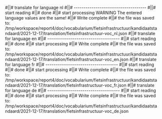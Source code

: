 #||# translate for language nl
#||# -------------------------------------
#||# start reading
#||# done
#||# start processing
WARNING The entered language values are the same!
#||# Write complete
#||# the file was saved to: /tmp/workspace/report4/doc/vocabularium/fietsinfrastructuur/kandidaatstandaard/2021-12-17/translation/fietsinfrastructuur-voc_nl.json
#||# translate for language en
#||# -------------------------------------
#||# start reading
#||# done
#||# start processing
#||# Write complete
#||# the file was saved to: /tmp/workspace/report4/doc/vocabularium/fietsinfrastructuur/kandidaatstandaard/2021-12-17/translation/fietsinfrastructuur-voc_en.json
#||# translate for language fr
#||# -------------------------------------
#||# start reading
#||# done
#||# start processing
#||# Write complete
#||# the file was saved to: /tmp/workspace/report4/doc/vocabularium/fietsinfrastructuur/kandidaatstandaard/2021-12-17/translation/fietsinfrastructuur-voc_fr.json
#||# translate for language de
#||# -------------------------------------
#||# start reading
#||# done
#||# start processing
#||# Write complete
#||# the file was saved to: /tmp/workspace/report4/doc/vocabularium/fietsinfrastructuur/kandidaatstandaard/2021-12-17/translation/fietsinfrastructuur-voc_de.json
